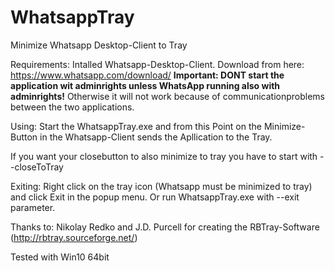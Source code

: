 # WhatsappTray
Minimize Whatsapp Desktop-Client to Tray

Requirements:
Intalled Whatsapp-Desktop-Client. Download from here: https://www.whatsapp.com/download/
**Important: DONT start the application wit adminrights unless WhatsApp running also with adminrights!**
Otherwise it will not work because of communicationproblems between the two applications.

Using:
Start the WhatsappTray.exe and from this Point on the Minimize-Button in the Whatsapp-Client sends the Apllication to the Tray.

If you want your closebutton to also minimize to tray you have to start with --closeToTray

Exiting:
Right click on the tray icon (Whatsapp must be minimized to tray) and click Exit in the
popup menu.  Or run WhatsappTray.exe with --exit parameter.

Thanks to:
Nikolay Redko and J.D. Purcell for creating the RBTray-Software (http://rbtray.sourceforge.net/)

Tested with Win10 64bit
